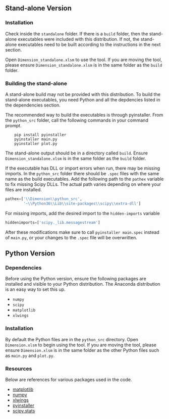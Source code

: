 
## Stand-alone Version ##
### Installation ###
Check inside the `standalone` folder. If there is a `build` folder, then the stand-alone executables were included with this distribution.
If not, the stand-alone executables need to be built according to the instructions in the next section.

Open `Dimension_standalone.xlsm` to use the tool.
If you are moving the tool, please ensure `Dimension_standalone.xlsm` is in the same folder as the `build` folder.

### Building the stand-alone ###
A stand-alone build may not be provided with this distribution.
To build the stand-alone executables, you need Python and all the depdencies listed in the dependencies section.

The recommended way to build the executables is through pyinstaller.
From the `python_src` folder, call the following commands in your command prompt.
```Shell
	pip install pyinstaller
	pyinstaller main.py
	pyinstaller plot.py
```
The stand-alone output should be in a directory called `build`.
Ensure `Dimension_standalone.xlsm` is in the same folder as the `build` folder.

If the executable has DLL or import errors when run, there may be missing imports. In the `python_src` folder there should be `.spec` files with the same name as the build executables.
Add the following path to the `pathex` variable to fix missing Scipy DLLs. The actual path varies depending on where your files are installed.
```python
pathex=['\\Dimension\\python_src',
        '~\\Python36\\Lib\\site-packages\\scipy\\extra-dll']
```
For missing imports, add the desired import to the `hidden-imports` variable
```python
hiddenimports=['scipy._lib.messagestream']
```
After these modifications make sure to call `pyinstaller main.spec` instead of `main.py`, or your changes to the `.spec` file will be overwritten.

## Python Version ##
### Dependencies ###
Before using the Python version, ensure the following packages are installed and visible to your Python distribution. The Anaconda distribution is an easy way to set this up.
* `numpy`
* `scipy`
* `matplotlib`
* `xlwings`

### Installation ###
By default the Python files are in the `python_src` directory.
Open `Dimension.xlsm` to begin using the tool.
If you are moving the tool, please ensure `Dimension.xlsm` is in the same folder as the other Python files such as `main.py` and `plot.py`. 

### Resources ###
Below are references for various packages used in the code.

* [matplotlib](https://matplotlib.org/users/index.html)
* [numpy](https://docs.scipy.org/doc/numpy/reference/)
* [xlwings](http://docs.xlwings.org/en/stable/quickstart.html)
* [pyinstaller](https://pyinstaller.readthedocs.io/en/v3.3.1/)
* [scipy.stats](https://docs.scipy.org/doc/scipy/reference/stats.html)
